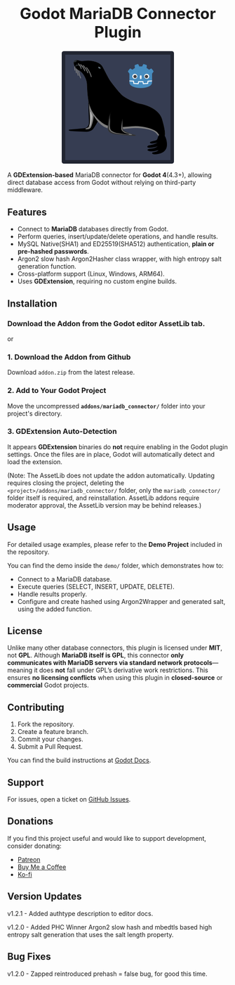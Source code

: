 <h1 align="center" style="font-size: 2.5em;">Godot MariaDB Connector Plugin</h1>

<p align="center">
  <img src="demo/addons/godot-mariadb-connector/godot-mariadb-connector.png" alt="MariaDB Connector" />
</p>

A **GDExtension-based** MariaDB connector for **Godot 4**(4.3+), allowing direct database access from Godot without relying on third-party middleware.

## Features
- Connect to **MariaDB** databases directly from Godot.
- Perform queries, insert/update/delete operations, and handle results.
- MySQL Native(SHA1) and ED25519(SHA512) authentication, **plain or pre-hashed passwords**.
- Argon2 slow hash Argon2Hasher class wrapper, with high entropy salt generation function.
- Cross-platform support (Linux, Windows, ARM64).
- Uses **GDExtension**, requiring no custom engine builds.

## Installation
### Download the Addon from the Godot editor AssetLib tab.
or
### 1. Download the Addon from Github
Download  `addon.zip` from the latest release.

### 2. Add to Your Godot Project
Move the uncompressed **`addons/mariadb_connector/`** folder into your project's directory.

### 3. GDExtension Auto-Detection
It appears **GDExtension** binaries do **not** require enabling in the Godot plugin settings. Once the files are in place, Godot will automatically detect and load the extension.

(Note: The AssetLib does not update the addon automatically. Updating requires closing the project, deleting the `<project>/addons/mariadb_connector/` folder, only the `mariadb_connector/` folder itself is required, and reinstallation.
AssetLib addons require moderator approval, the AssetLib version may be behind releases.)

## Usage
For detailed usage examples, please refer to the **Demo Project** included in the repository.

You can find the demo inside the `demo/` folder, which demonstrates how to:

- Connect to a MariaDB database.
- Execute queries (SELECT, INSERT, UPDATE, DELETE).
- Handle results properly.
- Configure and create hashed using Argon2Wrapper and generated salt, using the added function.

## License

Unlike many other database connectors, this plugin is licensed under **MIT**, not **GPL**. Although **MariaDB itself is GPL**, this connector **only communicates with MariaDB servers via standard network protocols**—meaning it does **not** fall under GPL’s derivative work restrictions. This ensures **no licensing conflicts** when using this plugin in **closed-source** or **commercial** Godot projects.

## Contributing

1. Fork the repository.
2. Create a feature branch.
3. Commit your changes.
4. Submit a Pull Request.

You can find the build instructions at [Godot Docs](https://docs.godotengine.org/en/stable/tutorials/scripting/gdextension/gdextension_cpp_example.html).

## Support

For issues, open a ticket on [GitHub Issues](https://github.com/sigrudds1/Godot-MariaDB-Connector-Plugin/issues).

## Donations
If you find this project useful and would like to support development, consider donating:
- [Patreon](https://www.patreon.com/c/sigrudthetinkerer/membership)
- [Buy Me a Coffee](https://buymeacoffee.com/VikingTinkerer)
- [Ko-fi](https://ko-fi.com/vikingtinkerer)

## Version Updates
v1.2.1 - Added authtype description to editor docs.

v1.2.0 - Added PHC Winner Argon2 slow hash and mbedtls based high entropy salt generation that uses the salt length property.

## Bug Fixes
v1.2.0 - Zapped reintroduced prehash = false bug, for good this time.
